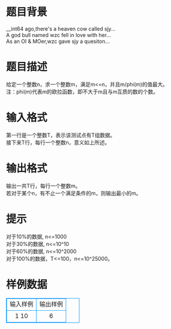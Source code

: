# 

 
 # 题目背景 
__int64&nbsp;ago,there's&nbsp;a&nbsp;heaven&nbsp;cow&nbsp;called&nbsp;sjy...<BR>A&nbsp;god&nbsp;bull&nbsp;named&nbsp;wzc&nbsp;fell&nbsp;in&nbsp;love&nbsp;with&nbsp;her...<BR>As&nbsp;an&nbsp;OI&nbsp;&&nbsp;MOer,wzc&nbsp;gave&nbsp;sjy&nbsp;a&nbsp;quesiton... 

 
 # 题目描述 
给定一个整数n，求一个整数m，满足m&lt;=n，并且m/phi(m)的值最大。<BR>注：phi(m)代表m的欧拉函数，即不大于m且与m互质的数的个数。 

 
 # 输入格式 
第一行是一个整数T，表示该测试点有T组数据。<BR>接下来T行，每行一个整数n，意义如上所述。 

 
 # 输出格式 
输出一共T行，每行一个整数m。<BR>若对于某个n，有不止一个满足条件的m，则输出最小的m。 

 
 # 提示 
对于10%的数据,&nbsp;n&lt;=1000<BR>对于30%的数据,&nbsp;n&lt;=10^10<BR>对于60%的数据,&nbsp;n&lt;=10^2000<BR>对于100%的数据，T&lt;=100，n&lt;=10^25000。 
# 样例数据
<style>
        table,table tr th, table tr td { border:1px solid #0094ff; }
        table { width: 200px; min-height: 25px; line-height: 25px; text-align: center; border-collapse: collapse;}   
    </style>
<table>
	<tr>
		<td>输入样例</td>
		<td>输出样例</td>
	</tr>
<tr><td>1
10</td><td>6</td></tr></table>
